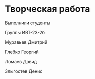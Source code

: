 # Творческая работа

Выполнили студенты 

Группы ИВТ-23-2б

Муравьев Дмитрий

Глебко Георгий

Ломаев Давид

Злыгостев Денис

